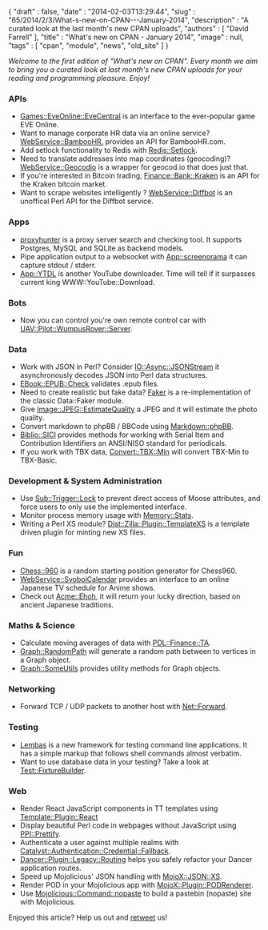 {
   "draft" : false,
   "date" : "2014-02-03T13:29:44",
   "slug" : "65/2014/2/3/What-s-new-on-CPAN---January-2014",
   "description" : "A curated look at the last month's new CPAN uploads",
   "authors" : [
      "David Farrell"
   ],
   "title" : "What's new on CPAN - January 2014",
   "image" : null,
   "tags" : [
      "cpan",
      "module",
      "news",
      "old_site"
   ]
}

*Welcome to the first edition of "What's new on CPAN". Every month we aim to bring you a curated look at last month's new CPAN uploads for your reading and programming pleasure. Enjoy!*

### APIs

-   [Games::EveOnline::EveCentral](https://metacpan.org/pod/Games::EveOnline::EveCentral) is an interface to the ever-popular game EVE Online.
-   Want to manage corporate HR data via an online service? [WebService::BambooHR.](https://metacpan.org/pod/WebService::BambooHR) provides an API for BambooHR.com.
-   Add setlock functionality to Redis with [Redis::Setlock](https://metacpan.org/pod/Redis::Setlock).
-   Need to translate addresses into map coordinates (geocoding)? [WebService::Geocodio](https://metacpan.org/pod/WebService::Geocodio) is a wrapper for geocod.io that does just that.
-   If you're interested in Bitcoin trading, [Finance::Bank::Kraken](https://metacpan.org/pod/Finance::Bank::Kraken) is an API for the Kraken bitcoin market.
-   Want to scrape websites intelligently ? [WebService::Diffbot](https://metacpan.org/pod/WebService::Diffbot) is an unoffical Perl API for the Diffbot service.

### Apps

-   [proxyhunter](https://metacpan.org/pod/proxyhunter) is a proxy server search and checking tool. It supports Postgres, MySQL and SQLite as backend models.
-   Pipe application output to a websocket with [App::screenorama](https://metacpan.org/pod/App::screenorama) it can capture stdout / stderr.
-   [App::YTDL](https://metacpan.org/pod/App::YTDL) is another YouTube downloader. Time will tell if it surpasses current king WWW::YouTube::Download.

### Bots

-   Now you can control you're own remote control car with [UAV::Pilot::WumpusRover::Server](https://metacpan.org/pod/UAV::Pilot::WumpusRover::Server).

### Data

-   Work with JSON in Perl? Consider [IO::Async::JSONStream](https://metacpan.org/pod/IO::Async::JSONStream) it asynchronously decodes JSON into Perl data structures.
-   [EBook::EPUB::Check](https://metacpan.org/pod/EBook::EPUB::Check) validates .epub files.
-   Need to create realistic but fake data? [Faker](https://metacpan.org/pod/Faker) is a re-implementation of the classic Data::Faker module.
-   Give [Image::JPEG::EstimateQuality](https://metacpan.org/pod/Image::JPEG::EstimateQuality) a JPEG and it will estimate the photo quality.
-   Convert markdown to phpBB / BBCode using [Markdown::phpBB](https://metacpan.org/pod/Markdown::phpBB).
-   [Biblio::SICI](https://metacpan.org/pod/Biblio::SICI) provides methods for working with Serial Item and Contribution Identifiers an ANSI/NISO standard for periodicals.
-   If you work with TBX data, [Convert::TBX::Min](https://metacpan.org/pod/Convert::TBX::Min) will convert TBX-Min to TBX-Basic.

### Development & System Administration

-   Use [Sub::Trigger::Lock](https://metacpan.org/pod/Sub::Trigger::Lock) to prevent direct access of Moose attributes, and force users to only use the implemented interface.
-   Monitor process memory usage with [Memory::Stats](https://metacpan.org/pod/Memory::Stats).
-   Writing a Perl XS module? [Dist::Zilla::Plugin::TemplateXS](https://metacpan.org/pod/Dist::Zilla::Plugin::TemplateXS) is a template driven plugin for minting new XS files.

### Fun

-   [Chess::960](https://metacpan.org/pod/Chess::960) is a random starting position generator for Chess960.
-   [WebService::SyoboiCalendar](https://metacpan.org/pod/WebService::SyoboiCalendar) provides an interface to an online Japanese TV schedule for Anime shows.
-   Check out [Acme::Ehoh](https://metacpan.org/pod/Acme::Ehoh), it will return your lucky direction, based on ancient Japanese traditions.

### Maths & Science

-   Calculate moving averages of data with [PDL::Finance::TA](https://metacpan.org/pod/PDL::Finance::TA).
-   [Graph::RandomPath](https://metacpan.org/pod/Graph::RandomPath) will generate a random path between to vertices in a Graph object.
-   [Graph::SomeUtils](https://metacpan.org/pod/Graph::SomeUtils) provides utility methods for Graph objects.

### Networking

-   Forward TCP / UDP packets to another host with [Net::Forward](https://metacpan.org/pod/Net::Forward).

### Testing

-   [Lembas](https://metacpan.org/pod/Lembas) is a new framework for testing command line applications. It has a simple markup that follows shell commands almost verbatim.
-   Want to use database data in your testing? Take a look at [Test::FixtureBuilder](https://metacpan.org/pod/Test::FixtureBuilder).

### Web

-   Render React JavaScript components in TT templates using [Template::Plugin::React](https://metacpan.org/pod/Template::Plugin::React)
-   Display beautiful Perl code in webpages without JavaScript using [PPI::Prettify](https://metacpan.org/pod/PPI::Prettify).
-   Authenticate a user against multiple realms with [Catalyst::Authentication::Credential::Fallback](https://metacpan.org/pod/Catalyst::Authentication::Credential::Fallback).
-   [Dancer::Plugin::Legacy::Routing](https://metacpan.org/pod/Dancer::Plugin::Legacy::Routing) helps you safely refactor your Dancer application routes.
-   Speed up Mojolicious' JSON handling with [MojoX::JSON::XS](https://metacpan.org/pod/MojoX::JSON::XS).
-   Render POD in your Mojolicious app with [MojoX::Plugin::PODRenderer](https://metacpan.org/pod/MojoX::Plugin::PODRenderer).
-   Use [Mojolicious::Command::nopaste](https://metacpan.org/pod/Mojolicious::Command::nopaste) to build a pastebin (nopaste) site with Mojolicious.

Enjoyed this article? Help us out and [retweet](https://twitter.com/intent/tweet?original_referer=http%3A%2F%2Fperltricks.com%2Farticle%2F65%2F2014%2F2%2F3%2FWhat-s-new-on-CPAN-January-2014&text=What's%20new%20on%20CPAN%20-%20January%202014&tw_p=tweetbutton&url=http%3A%2F%2Fperltricks.com%2Farticle%2F65%2F2014%2F2%2F3%2FWhat-s-new-on-CPAN-January-2014&via=perltricks) us!

